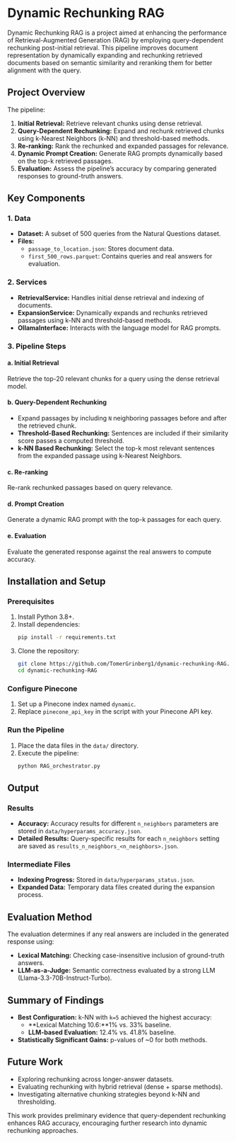 # Dynamic Rechunking RAG

Dynamic Rechunking RAG is a project aimed at enhancing the performance of Retrieval-Augmented Generation (RAG) by employing query-dependent rechunking post-initial retrieval. This pipeline improves document representation by dynamically expanding and rechunking retrieved documents based on semantic similarity and reranking them for better alignment with the query.

## Project Overview

The pipeline:

1. **Initial Retrieval:** Retrieve relevant chunks using dense retrieval.
2. **Query-Dependent Rechunking:** Expand and rechunk retrieved chunks using k-Nearest Neighbors (k-NN) and threshold-based methods.
3. **Re-ranking:** Rank the rechunked and expanded passages for relevance.
4. **Dynamic Prompt Creation:** Generate RAG prompts dynamically based on the top-k retrieved passages.
5. **Evaluation:** Assess the pipeline’s accuracy by comparing generated responses to ground-truth answers.

## Key Components

### 1. Data

- **Dataset:** A subset of 500 queries from the Natural Questions dataset.
- **Files:**
  - `passage_to_location.json`: Stores document data.
  - `first_500_rows.parquet`: Contains queries and real answers for evaluation.

### 2. Services

- **RetrievalService:** Handles initial dense retrieval and indexing of documents.
- **ExpansionService:** Dynamically expands and rechunks retrieved passages using k-NN and threshold-based methods.
- **OllamaInterface:** Interacts with the language model for RAG prompts.

### 3. Pipeline Steps

#### a. Initial Retrieval

Retrieve the top-20 relevant chunks for a query using the dense retrieval model.

#### b. Query-Dependent Rechunking

- Expand passages by including `N` neighboring passages before and after the retrieved chunk.
- **Threshold-Based Rechunking:** Sentences are included if their similarity score passes a computed threshold.
- **k-NN Based Rechunking:** Select the top-k most relevant sentences from the expanded passage using k-Nearest Neighbors.

#### c. Re-ranking

Re-rank rechunked passages based on query relevance.

#### d. Prompt Creation

Generate a dynamic RAG prompt with the top-k passages for each query.

#### e. Evaluation

Evaluate the generated response against the real answers to compute accuracy.

## Installation and Setup

### Prerequisites

1. Install Python 3.8+.
2. Install dependencies:
   ```bash
   pip install -r requirements.txt
   ```
3. Clone the repository:
   ```bash
   git clone https://github.com/TomerGrinberg1/dynamic-rechunking-RAG.git
   cd dynamic-rechunking-RAG
   ```

### Configure Pinecone

1. Set up a Pinecone index named `dynamic`.
2. Replace `pinecone_api_key` in the script with your Pinecone API key.

### Run the Pipeline

1. Place the data files in the `data/` directory.
2. Execute the pipeline:
   ```bash
   python RAG_orchestrator.py
   ```

## Output

### Results

- **Accuracy:** Accuracy results for different `n_neighbors` parameters are stored in `data/hyperparams_accuracy.json`.
- **Detailed Results:** Query-specific results for each `n_neighbors` setting are saved as `results_n_neighbors_<n_neighbors>.json`.

### Intermediate Files

- **Indexing Progress:** Stored in `data/hyperparams_status.json`.
- **Expanded Data:** Temporary data files created during the expansion process.

## Evaluation Method

The evaluation determines if any real answers are included in the generated response using:

- **Lexical Matching:** Checking case-insensitive inclusion of ground-truth answers.
- **LLM-as-a-Judge:** Semantic correctness evaluated by a strong LLM (Llama-3.3-70B-Instruct-Turbo).

## Summary of Findings

- **Best Configuration:** k-NN with `k=5` achieved the highest accuracy:
  - \*\*Lexical Matching 10.6:\*\*1% vs. 33% baseline.
  - **LLM-based Evaluation:** 12.4% vs. 41.8% baseline.
- **Statistically Significant Gains:** p-values of \~0 for both methods.

## Future Work

- Exploring rechunking across longer-answer datasets.
- Evaluating rechunking with hybrid retrieval (dense + sparse methods).
- Investigating alternative chunking strategies beyond k-NN and thresholding.

This work provides preliminary evidence that query-dependent rechunking enhances RAG accuracy, encouraging further research into dynamic rechunking approaches.

